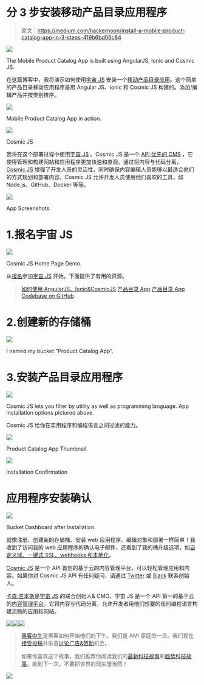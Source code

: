 # 分 3 步安装移动产品目录应用程序

> 原文：<https://medium.com/hackernoon/install-a-mobile-product-catalog-app-in-3-steps-419b6bd06c84>

![](img/0e229a82f757fde06c1e8d52ac5d7b6c.png)

The Mobile Product Catalog App is built using AngularJS, Ionic and Cosmic JS.

在这篇博客中，我将演示如何使用[宇宙 JS](https://cosmicjs.com/) 安装一个[移动产品目录应用](https://cosmicjs.com/apps/product-catelog-app)。这个简单的产品目录移动应用程序是用 Angular JS、Ionic 和 Cosmic JS 构建的。添加/编辑产品并按类别排序。

![](img/97ed8af0a7c618605297bfd868767e7b.png)

Mobile Product Catalog App in action.

![](img/bb2047a4f88dc64b33f93920b5b20a23.png)

Cosmic JS

我将在这个部署过程中使用[宇宙 JS](https://cosmicjs.com/) 。Cosmic JS 是一个 [API 优先的 CMS](https://cosmicjs.com/) ，它使得管理和构建网站和应用程序更加快速和直观。通过将内容与代码分离， [Cosmic JS](https://cosmicjs.com/) 增强了开发人员的灵活性，同时确保内容编辑人员能够以最适合他们的方式规划和部署内容。Cosmic JS 允许开发人员使用他们喜欢的工具，如 Node.js、GitHub、Docker 等等。

![](img/be059d4272fe53d1ab52d62bb4aff71c.png)

App Screenshots.

# 1.报名宇宙 JS

![](img/999c0b01943cb8ad65fefebd15e14089.png)

Cosmic JS Home Page Demo.

从[报名](https://cosmicjs.com/signup)参加[宇宙 JS](https://cosmicjs.com/) 开始。下面提供了有用的资源。

> [如何使用 AngularJS、Ionic&CosmicJS](https://cosmicjs.com/blog/how-to-build-a-mobile-product-catalog-app-using-angular-js-ionic-and-cosmic-js)
> [产品目录 App](https://cosmicjs.com/apps/product-catelog-app)
> [产品目录 App Codebase on GitHub](https://github.com/cosmicjs/ionic-angular-app)

# 2.创建新的存储桶

![](img/e2e6cf483575e0c86c76672715cfee9b.png)

I named my bucket “Product Catalog App”.

# 3.安装产品目录应用程序

![](img/5067f5303b7bbcc67f7f301c778a2928.png)

Cosmic JS lets you filter by utility as well as programming language. App installation options pictured above.

Cosmic JS 给你在实用程序和编程语言之间过滤的能力。

![](img/a4e0158ee8b2f548434d1fb0240e68c0.png)

Product Catalog App Thumbnail.

![](img/8232adb8045e8bbc69a41ce7af67e3ff.png)

Installation Confirmation

# 应用程序安装确认

![](img/ff03b159cc41fec5cbed5e55cd370691.png)

Bucket Dashboard after Installation.

就像注册、创建新的存储桶、安装 web 应用程序、编辑对象和部署一样简单！我收到了访问我的 web 应用程序的确认电子邮件，还看到了我的桶升级选项，如[自定义域、一键式 SSL、webhooks 和本地化](https://cosmicjs.com/features)。

[Cosmic JS](https://cosmicjs.com/) 是一个 API 首创的基于云的内容管理平台，可以轻松管理应用和内容。如果你对 Cosmic JS API 有任何疑问，请通过 [Twitter](https://twitter.com/cosmic_js) 或 [Slack](https://cosmicjs.com/community) 联系创始人。

[卡森·吉本斯](https://twitter.com/carsoncgibbons)是[宇宙 JS](https://cosmicjs.com/) 的联合创始人& CMO，宇宙 JS 是一个 API 第一的基于云的[内容管理平台](https://cosmicjs.com/)，它将内容与代码分离，允许开发者用他们想要的任何编程语言构建流畅的应用和网站。

[![](img/50ef4044ecd4e250b5d50f368b775d38.png)](http://bit.ly/HackernoonFB)[![](img/979d9a46439d5aebbdcdca574e21dc81.png)](https://goo.gl/k7XYbx)[![](img/2930ba6bd2c12218fdbbf7e02c8746ff.png)](https://goo.gl/4ofytp)

> [黑客中午](http://bit.ly/Hackernoon)是黑客如何开始他们的下午。我们是 AMI 家庭的一员。我们现在[接受投稿](http://bit.ly/hackernoonsubmission)并乐意[讨论广告&赞助](mailto:partners@amipublications.com)机会。
> 
> 如果你喜欢这个故事，我们推荐你阅读我们的[最新科技故事](http://bit.ly/hackernoonlatestt)和[趋势科技故事](https://hackernoon.com/trending)。直到下一次，不要把世界的现实想当然！

![](img/be0ca55ba73a573dce11effb2ee80d56.png)
